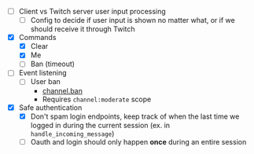 - [ ] Client vs Twitch server user input processing
    - [ ] Config to decide if user input is shown no matter what, or if we should receive it through Twitch
- [x] Commands
    - [x] Clear
    - [x] Me
    - [ ] Ban (timeout)
- [ ] Event listening
    - [ ] User ban
        - [channel.ban](https://dev.twitch.tv/docs/eventsub/eventsub-subscription-types/#channelban)
        - Requires `channel:moderate` scope
- [x] Safe authentication
    - [x] Don't spam login endpoints, keep track of when the last time we logged in during the current session (ex. in `handle_incoming_message`)
    - [ ] Oauth and login should only happen __once__ during an entire session
